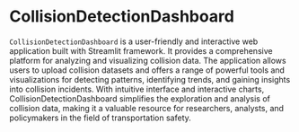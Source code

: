 # CollisionDetectionDashboard

`CollisionDetectionDashboard` is a user-friendly and interactive web application built with Streamlit framework. It provides a comprehensive platform for analyzing and visualizing collision data. The application allows users to upload collision datasets and offers a range of powerful tools and visualizations for detecting patterns, identifying trends, and gaining insights into collision incidents. With intuitive interface and interactive charts, CollisionDetectionDashboard simplifies the exploration and analysis of collision data, making it a valuable resource for researchers, analysts, and policymakers in the field of transportation safety.

